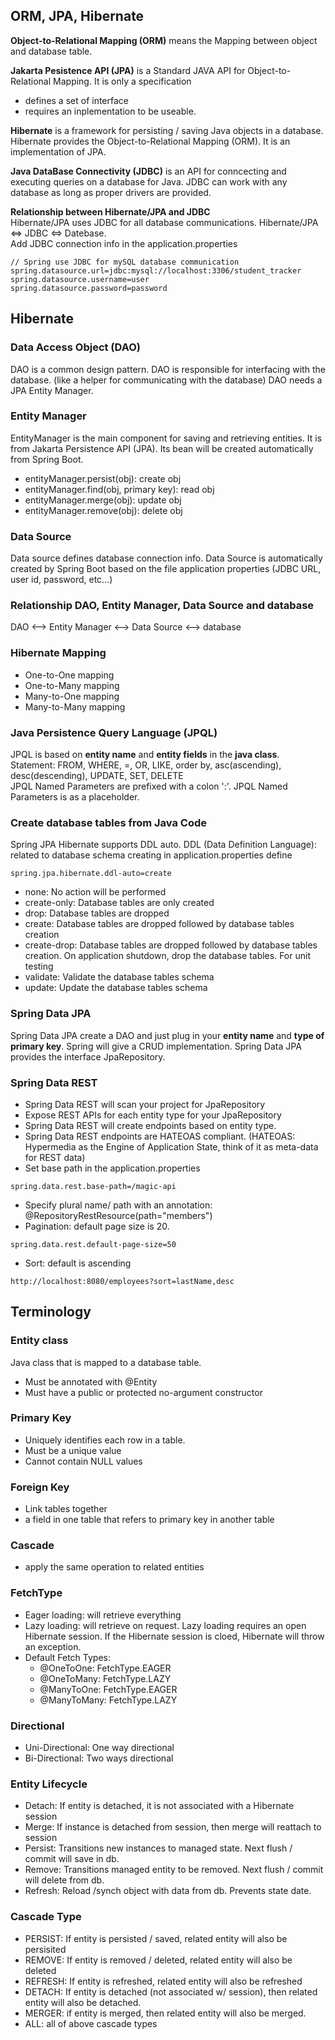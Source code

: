 ## ORM, JPA, Hibernate
**Object-to-Relational Mapping (ORM)** means the Mapping between object and database table.

**Jakarta Pesistence API (JPA)** is a Standard JAVA API for Object-to-Relational Mapping. It is only a specification
- defines a set of interface
- requires an inplementation to be useable.

**Hibernate** is a framework for persisting / saving Java objects in a database. Hibernate provides the Object-to-Relational Mapping (ORM). It is an implementation of JPA.

**Java DataBase Connectivity (JDBC)** is an API for conncecting and executing queries on a database for Java. JDBC can work with any database as long as proper drivers are provided. 

**Relationship between Hibernate/JPA and JDBC** <br>
Hibernate/JPA uses JDBC for all database communications. Hibernate/JPA <=> JDBC <=> Datebase. <br>
Add JDBC connection info in the application.properties
```
// Spring use JDBC for mySQL database communication
spring.datasource.url=jdbc:mysql://localhost:3306/student_tracker
spring.datasource.username=user
spring.datasource.password=password
```

## Hibernate

### Data Access Object (DAO)
DAO is a common design pattern. DAO is responsible for interfacing with the database. (like a helper for communicating with the database) DAO needs a JPA Entity Manager.<br>

### Entity Manager
EntityManager is the main component for saving and retrieving entities. It is from Jakarta Persistence API (JPA). Its bean will be created automatically from Spring Boot.<br>
- entityManager.persist(obj): create obj
- entityManager.find(obj, primary key): read obj
- entityManager.merge(obj): update obj
- entityManager.remove(obj): delete obj 

### Data Source
Data source defines database connection info. Data Source is automatically created by Spring Boot based on the file application properties (JDBC URL, user id, password, etc...)

### Relationship DAO, Entity Manager, Data Source and database
DAO <--> Entity Manager <--> Data Source <--> database

### Hibernate Mapping
- One-to-One mapping
- One-to-Many mapping
- Many-to-One mapping
- Many-to-Many mapping

### Java Persistence Query Language (JPQL) 
JPQL is based on **entity name** and **entity fields** in the **java class**. <br>
Statement: FROM, WHERE, =, OR, LIKE, order by, asc(ascending), desc(descending), UPDATE, SET, DELETE<br>
JPQL Named Parameters are prefixed with a colon ':'. JPQL Named Parameters is as a placeholder.<br>

### Create database tables from Java Code
Spring JPA Hibernate supports DDL auto.
DDL (Data Definition Language): related to database schema creating
in application.properties define
```
spring.jpa.hibernate.ddl-auto=create
```
- none: No action will be performed
- create-only: Database tables are only created
- drop: Database tables are dropped
- create: Database tables are dropped followed by database tables creation
- create-drop: Database tables are dropped followed by database tables creation. On application shutdown, drop the database tables. For unit testing
- validate: Validate the database tables schema
- update: Update the database tables schema

### Spring Data JPA
Spring Data JPA create a DAO and just plug in your **entity name** and **type of primary key**. Spring will give a CRUD implementation. Spring Data JPA provides the interface JpaRepository.<br>

### Spring Data REST
- Spring Data REST will scan your project for JpaRepository
- Expose REST APIs for each entity type for your JpaRepository
- Spring Data REST will create endpoints based on entity type. 
- Spring Data REST endpoints are HATEOAS compliant. (HATEOAS: Hypermedia as the Engine of Application State, think of it as meta-data for REST data)
- Set base path in the application.properties
```
spring.data.rest.base-path=/magic-api
```
- Specify plural name/ path with an annotation: @RepositoryRestResource(path="members")
- Pagination: default page size is 20. 
```
spring.data.rest.default-page-size=50
```
- Sort: default is ascending
```
http://localhost:8080/employees?sort=lastName,desc
```

## Terminology
### Entity class
Java class that is mapped to a database table.
- Must be annotated with @Entity
- Must have a public or protected no-argument constructor

### Primary Key
- Uniquely identifies each row in a table.
- Must be a unique value
- Cannot contain NULL values

### Foreign Key
- Link tables together
- a field in one table that refers to primary key in another table

### Cascade
- apply the same operation to related entities

### FetchType
- Eager loading: will retrieve everything
- Lazy loading: will retrieve on request. Lazy loading requires an open Hibernate session. If the Hibernate session is cloed, Hibernate will throw an exception.
- Default Fetch Types:
  - @OneToOne: FetchType.EAGER
  - @OneToMany: FetchType.LAZY
  - @ManyToOne: FetchType.EAGER
  - @ManyToMany: FetchType.LAZY

### Directional
- Uni-Directional: One way directional
- Bi-Directional: Two ways directional

### Entity Lifecycle
- Detach: If entity is detached, it is not associated with a Hibernate session
- Merge: If instance is detached from session, then merge will reattach to session
- Persist: Transitions new instances to managed state. Next flush / commit will save in db.
- Remove: Transitions managed entity to be removed. Next flush / commit will delete from db.
- Refresh: Reload /synch object with data from db. Prevents state date.

### Cascade Type
- PERSIST: If entity is persisted / saved, related entity will also be persisited
- REMOVE: If entity is removed / deleted, related entity will also be deleted
- REFRESH: If entity is refreshed, related entity will also be refreshed
- DETACH: If entity is detached (not associated w/ session), then related entity will also be detached.
- MERGER: if entity is merged, then related entity will also be merged.
- ALL: all of above cascade types
